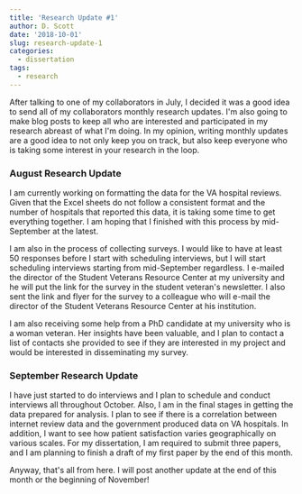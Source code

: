 ```yaml
---
title: 'Research Update #1'
author: D. Scott
date: '2018-10-01'
slug: research-update-1
categories:
  - dissertation
tags:
  - research
---
```

After talking to one of my collaborators in July, I decided it was a good idea to send all of my collaborators monthly research updates. I'm also going to make blog posts to keep all who are interested and participated in my research abreast of what I'm doing. In my opinion, writing monthly updates are a good idea to not only keep you on track, but also keep everyone who is taking some interest in your research in the loop. 

### August Research Update
I am currently working on formatting the data for the VA hospital reviews. Given that the Excel sheets do not follow a consistent format and the number of hospitals that reported this data, it is taking some time to get everything together. I am hoping that I finished with this process by mid-September at the latest.

I am also in the process of collecting surveys. I would like to have at least 50 responses before I start with scheduling interviews, but I will start scheduling interviews starting from mid-September regardless. I e-mailed the director of the Student Veterans Resource Center at my university and he will put the link for the survey in the student veteran's newsletter. I also sent the link and flyer for the survey to a colleague who will e-mail the director of the Student Veterans Resource Center at his institution.

I am also receiving some help from a PhD candidate at my university who is a woman veteran. Her insights have been valuable, and I plan to contact a list of contacts she provided to see if they are interested in my project and would be interested in disseminating my survey. 

### September Research Update
I have just started to do interviews and I plan to schedule and conduct interviews all throughout October. Also, I am in the final stages in getting the data prepared for analysis. I plan to see if there is a correlation between internet review data and the government produced data on VA hospitals. In addition, I want to see how patient satisfaction varies geographically on various scales. For my dissertation, I am required to submit three papers, and I am planning to finish a draft of my first paper by the end of this month. 

Anyway, that's all from here. I will post another update at the end of this month or the beginning of November! 